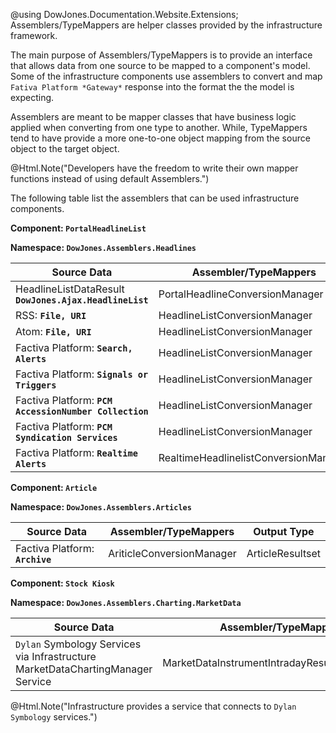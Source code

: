 ﻿@using DowJones.Documentation.Website.Extensions;
Assemblers/TypeMappers are helper classes provided by the infrastructure framework.

The main purpose of Assemblers/TypeMappers is to provide an interface that allows data from one source to be mapped to a component's model.
Some of the infrastructure components use assemblers to convert and map `Fativa Platform *Gateway*` response into the format the the model is expecting.

Assemblers are meant to be mapper classes that have business logic applied when converting from one type to another.  While, TypeMappers tend to have provide a more one-to-one object mapping from the source object to the target object.

@Html.Note("Developers have the freedom to write their own mapper functions instead of using default Assemblers.")


The following table list the assemblers that can be used infrastructure components. 

**Component: `PortalHeadlineList`**

**Namespace: `DowJones.Assemblers.Headlines`**

Source Data													 | Assembler/TypeMappers									| Output Type										
-------------------------------------------------------------|----------------------------------------------------------|-----------------------------------------------
HeadlineListDataResult **`DowJones.Ajax.HeadlineList`**  | PortalHeadlineConversionManager							| PortalHeadlineListDataResult
RSS: **`File, URI`**										 | HeadlineListConversionManager							| HeadlineListDataResult
Atom: **`File, URI`**										 | HeadlineListConversionManager	  						| HeadlineListDataResult
Factiva Platform: **`Search, Alerts`**					 | HeadlineListConversionManager						 	| HeadlineListDataResult
Factiva Platform: **`Signals or Triggers`**				 | HeadlineListConversionManager						 	| HeadlineListDataResult
Factiva Platform: **`PCM AccessionNumber Collection`**	 | HeadlineListConversionManager						 	| HeadlineListDataResult
Factiva Platform: **`PCM Syndication Services`**			 | HeadlineListConversionManager						 	| HeadlineListDataResult
Factiva Platform: **`Realtime Alerts`**					 | RealtimeHeadlinelistConversionManager				 	| HeadlineListDataResult


**Component: `Article`**

**Namespace: `DowJones.Assemblers.Articles`**

Source Data													 | Assembler/TypeMappers									| Output Type										
-------------------------------------------------------------|----------------------------------------------------------|-----------------------------------------------
Factiva Platform: **`Archive`**							 | AriticleConversionManager								| ArticleResultset 		

**Component: `Stock Kiosk`**

**Namespace: `DowJones.Assemblers.Charting.MarketData`**

Source Data													 | Assembler/TypeMappers									| Output Type										
-------------------------------------------------------------|----------------------------------------------------------|-----------------------------------------------
`Dylan` Symbology Services	via Infrastructure MarketDataChartingManager Service								 | MarketDataInstrumentIntradayResultSetAssembler			| MarketDataInstrumentIntradayResultSet 		

@Html.Note("Infrastructure provides a service that connects to `Dylan Symbology` services.")
